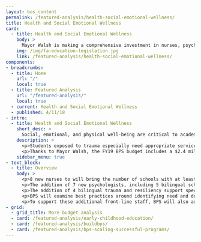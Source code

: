 ```yaml
---
layout: bos_content
permalink: /featured-analysis/health-social-emotional-wellness/
title: Health and Social Emotional Wellness
card:
  - title: Health and Social Emotional Wellness
    body: >
      Mayor Walsh is making a comprehensive investment in nurses, psychologists, and social workers.
    img: /img/fa-education-legislation.jpg
    link: /featured-analysis/health-social-emotional-wellness/
components:
- breadcrumbs:
  - title: Home
    url: "/"
    local: true
  - title: Featured Analysis
    url: "/featured-analysis/"
    local: true
  - current: Health and Social Emotional Wellness
  - published: 4/11/18
- intro:
  - title: Health and Social Emotional Wellness
    short_desc: >
      Social, emotional, and physical well-being are critical to academic success. BPS strives to create safe, healthy, and welcoming school environments that address the needs of the whole child. 
    description: >
      <p>Students exposed to trauma especially need appropriate services and supports to ensure that nothing limits their ability to succeed. BPS strives to ensure that each school has at least three behavioral health touchpoints to provide a continuum of high quality services to students.</p>
      <p>Thanks to Mayor Walsh, the FY19 BPS budget includes a $2.4 million investment to add 8 nurses, 7 psychologists, 4 social workers, and a Director of social work services. This comprehensive investment in Social Emotional Learning and Wellness will make transformative impacts on the social emotional wellbeing of students at BPS.</p>
    sidebar_menu: true    
- text_block:
  - title: Overview
    body: >
      <p>8 new nurses to will bring the number of schools with at least one full-time nurse to 74. The investment will decrease the student to nurse ratio from 438:1 to 405:1, which is 40% lower than the ratio recommended by the CDC and National Association of School Nurses of 750:1.</p>
      <p>The addition of 7 new psychologists, including 5 bilingual school psychologists and 2 district-wide psychologists will lower the student to psychologist ratio by 10% and significantly increase the level of culturally and linguistically appropriate services.</p>
      <p>The addition of 4 bilingual trauma and resiliency support specialists or social workers will enhance schools' capacity to deliver trauma-sensitive services to students and families.</p>
      <p>BPS will examine best practices around identifying need and determining capacity. The outcome of this process will be used to assign these new positions to schools, with the goal of increasing the number of schools with at least three behavioral health touchpoints from 71 to 100.</p>
      <p>To support these additional front-line staff, BPS will also add a Director of Social Work Services, who will coordinate professional development, technical assistance, and formal supervision for school-based social workers, along with developing partnerships with mental health organizations and higher education institutions.</p>
- grid: 
  - grid_title: More budget analysis
  - card: /featured-analysis/early-childhood-education/
  - card: /featured-analysis/buildbps/
  - card: /featured-analysis/bps-scaling-successful-programs/
---
```

